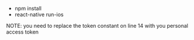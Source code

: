 - npm install
- react-native run-ios

NOTE: you need to replace the token constant on line 14 with you personal access token
